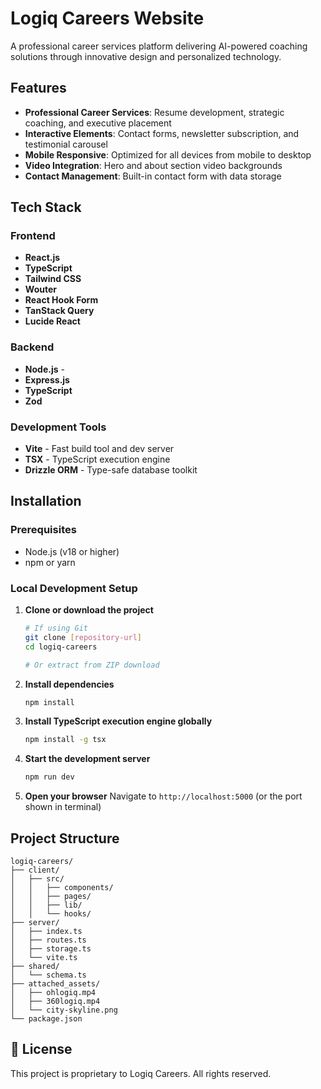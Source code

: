 # Logiq Careers Website

A professional career services platform delivering AI-powered coaching solutions through innovative design and personalized technology.


## Features

- **Professional Career Services**: Resume development, strategic coaching, and executive placement
- **Interactive Elements**: Contact forms, newsletter subscription, and testimonial carousel
- **Mobile Responsive**: Optimized for all devices from mobile to desktop
- **Video Integration**: Hero and about section video backgrounds
- **Contact Management**: Built-in contact form with data storage

## Tech Stack

### Frontend
- **React.js** 
- **TypeScript** 
- **Tailwind CSS** 
- **Wouter** 
- **React Hook Form** 
- **TanStack Query** 
- **Lucide React** 

### Backend
- **Node.js** -
- **Express.js** 
- **TypeScript** 
- **Zod** 


### Development Tools
- **Vite** - Fast build tool and dev server
- **TSX** - TypeScript execution engine
- **Drizzle ORM** - Type-safe database toolkit


## Installation

### Prerequisites
- Node.js (v18 or higher)
- npm or yarn

### Local Development Setup

1. **Clone or download the project**
   ```bash
   # If using Git
   git clone [repository-url]
   cd logiq-careers
   
   # Or extract from ZIP download
   ```

2. **Install dependencies**
   ```bash
   npm install
   ```

3. **Install TypeScript execution engine globally**
   ```bash
   npm install -g tsx
   ```

4. **Start the development server**
   ```bash
   npm run dev
   ```

5. **Open your browser**
   Navigate to `http://localhost:5000` (or the port shown in terminal)


## Project Structure

```
logiq-careers/
├── client/                 
│   ├── src/
│   │   ├── components/     
│   │   ├── pages/          
│   │   ├── lib/            
│   │   └── hooks/          
├── server/                 
│   ├── index.ts           
│   ├── routes.ts          
│   ├── storage.ts         
│   └── vite.ts            
├── shared/                 
│   └── schema.ts          
├── attached_assets/        
│   ├── ohlogiq.mp4        
│   ├── 360logiq.mp4       
│   └── city-skyline.png   
└── package.json           
```


## 📄 License

This project is proprietary to Logiq Careers. All rights reserved.


